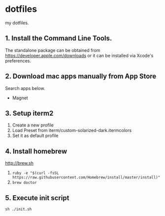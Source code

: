 
# dotfiles
my dotfiles.

## 1. Install the Command Line Tools.
The standalone package can be obtained from <https://developer.apple.com/downloads> or it can be installed via Xcode's preferences.

## 2. Download mac apps manually from App Store
Search apps below.

- Magnet

## 3. Setup iterm2
1. Create a new profile
2. Load Preset from iterm/custom-solarized-dark.itermcolors
3. Set it as default profile

## 4. Install homebrew
<http://brew.sh>

1. `ruby -e "$(curl -fsSL https://raw.githubusercontent.com/Homebrew/install/master/install)"`
2. `brew doctor`

## 5. Execute init script
`sh ./init.sh`